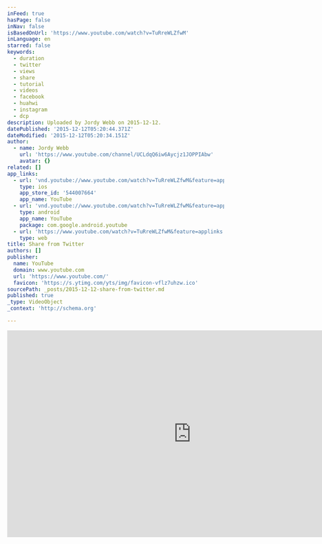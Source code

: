 ```yaml
---
inFeed: true
hasPage: false
inNav: false
isBasedOnUrl: 'https://www.youtube.com/watch?v=TuRreWLZfwM'
inLanguage: en
starred: false
keywords:
  - duration
  - twitter
  - views
  - share
  - tutorial
  - videos
  - facebook
  - huahwi
  - instagram
  - dcp
description: Uploaded by Jordy Webb on 2015-12-12.
datePublished: '2015-12-12T05:20:44.371Z'
dateModified: '2015-12-12T05:20:34.151Z'
author:
  - name: Jordy Webb
    url: 'https://www.youtube.com/channel/UCLdqQ6iw6Aycjz1JOPPIAbw'
    avatar: {}
related: []
app_links:
  - url: 'vnd.youtube://www.youtube.com/watch?v=TuRreWLZfwM&feature=applinks'
    type: ios
    app_store_id: '544007664'
    app_name: YouTube
  - url: 'vnd.youtube://www.youtube.com/watch?v=TuRreWLZfwM&feature=applinks'
    type: android
    app_name: YouTube
    package: com.google.android.youtube
  - url: 'https://www.youtube.com/watch?v=TuRreWLZfwM&feature=applinks'
    type: web
title: Share from Twitter
authors: []
publisher:
  name: YouTube
  domain: www.youtube.com
  url: 'https://www.youtube.com/'
  favicon: 'https://s.ytimg.com/yts/img/favicon-vflz7uhzw.ico'
sourcePath: _posts/2015-12-12-share-from-twitter.md
published: true
_type: VideoObject
_context: 'http://schema.org'

---
```

<iframe src="https://cdn.embedly.com/widgets/media.html?src=https%3A%2F%2Fwww.youtube.com%2Fembed%2FTuRreWLZfwM%3Ffeature%3Doembed&amp;url=https%3A%2F%2Fwww.youtube.com%2Fwatch%3Fv%3DTuRreWLZfwM&amp;image=https%3A%2F%2Fi.ytimg.com%2Fvi%2FTuRreWLZfwM%2Fhqdefault.jpg&amp;key=b7d04c9b404c499eba89ee7072e1c4f7&amp;type=text%2Fhtml&amp;schema=youtube" width="854" height="480" scrolling="no" frameborder="0" allowfullscreen="allowfullscreen" style=""></iframe>